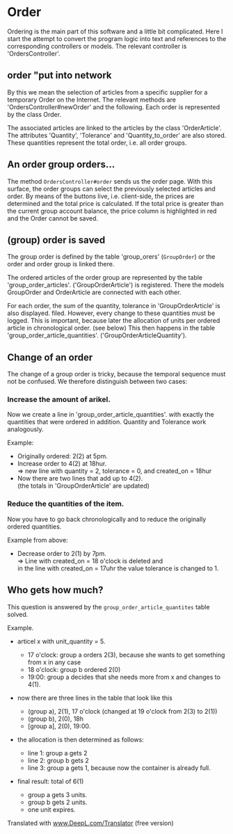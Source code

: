 
# Order
Ordering is the main part of this software and a little bit complicated.
Here I start the attempt to convert the program logic into text and
references to the corresponding controllers or models.
The relevant controller is 'OrdersController'.

## order "put into network
By this we mean the selection of articles from a specific supplier for a temporary
Order on the Internet. The relevant methods are 'OrdersController#newOrder' and the following.
Each order is represented by the class Order.

The associated articles are linked to the articles by the class 'OrderArticle'.
The attributes 'Quantity', 'Tolerance' and 'Quantity_to_order' are also stored.
These quantities represent the total order, i.e. all order groups.

## An order group orders...
The method `OrdersController#order` sends us the order page. With this
surface, the order groups can select the previously selected articles and
order. By means of the buttons live, i.e. client-side, the
prices are determined and the total price is calculated. If the total price is greater than
the current group account balance, the price column is highlighted in red and the
Order cannot be saved.

## (group) order is saved

The group order is defined by the table 'group_orers' (`GroupOrder`)
or the order and order group is linked there.

The ordered articles of the order group are represented by the table 'group_order_articles'.
('GroupOrderArticle') is registered. There the models GroupOrder
and OrderArticle are connected with each other.

For each order, the sum of the quantity, tolerance in 'GroupOrderArticle' is also displayed.
filed. However, every change to these quantities must be logged.
This is important, because later the allocation of units per ordered article
in chronological order. (see below)
This then happens in the table 'group_order_article_quantities'.
('GroupOrderArticleQuantity').

## Change of an order

The change of a group order is tricky, because the temporal
sequence must not be confused.
We therefore distinguish between two cases:

### Increase the amount of arikel.
Now we create a line in 'group_order_article_quantities'.
with exactly the quantities that were ordered in addition.
Quantity and Tolerance work analogously.

Example:
* Originally ordered: 2(2) at 5pm.
* Increase order to 4(2) at 18hur.  
  => new line with quantity = 2, tolerance = 0, and created_on = 18hur
* Now there are two lines that add up to 4(2).  
  (the totals in 'GroupOrderArticle' are updated)

### Reduce the quantities of the item.
Now you have to go back chronologically and to reduce the originally ordered
quantities.

Example from above:
* Decrease order to 2(1) by 7pm.  
  => Line with created_on = 18 o'clock is deleted and  
  in the line with created_on = 17uhr the value tolerance is changed to 1.

## Who gets how much?

This question is answered by the `group_order_article_quantites` table
solved.

Example.

* articel x with unit_quantity = 5.
  * 17 o'clock: group a orders 2(3), because she wants to get something from x in any case
  * 18 o'clock: group b ordered 2(0)
  * 19:00: group a decides that she needs more from x and changes to 4(1).

* now there are three lines in the table that look like this
  * (group a), 2(1), 17 o'clock (changed at 19 o'clock from 2(3) to 2(1))
  * (group b), 2(0), 18h
  * [group a], 2(0), 19:00.

* the allocation is then determined as follows:
  * line 1: group a gets 2
  * line 2: group b gets 2
  * line 3: group a gets 1, because now the container is already full.

* final result: total of 6(1)
  * group a gets 3 units.
  * group b gets 2 units.
  * one unit expires.


Translated with www.DeepL.com/Translator (free version)
